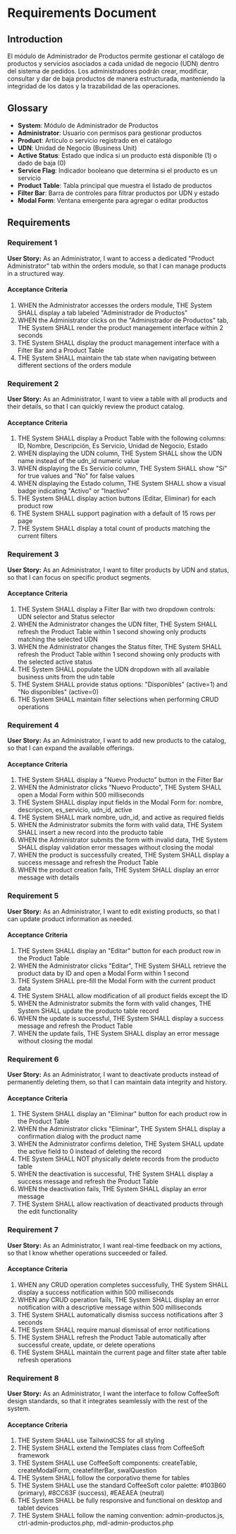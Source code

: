 # Requirements Document

## Introduction

El módulo de Administrador de Productos permite gestionar el catálogo de productos y servicios asociados a cada unidad de negocio (UDN) dentro del sistema de pedidos. Los administradores podrán crear, modificar, consultar y dar de baja productos de manera estructurada, manteniendo la integridad de los datos y la trazabilidad de las operaciones.

## Glossary

- **System**: Módulo de Administrador de Productos
- **Administrator**: Usuario con permisos para gestionar productos
- **Product**: Artículo o servicio registrado en el catálogo
- **UDN**: Unidad de Negocio (Business Unit)
- **Active Status**: Estado que indica si un producto está disponible (1) o dado de baja (0)
- **Service Flag**: Indicador booleano que determina si el producto es un servicio
- **Product Table**: Tabla principal que muestra el listado de productos
- **Filter Bar**: Barra de controles para filtrar productos por UDN y estado
- **Modal Form**: Ventana emergente para agregar o editar productos

## Requirements

### Requirement 1

**User Story:** As an Administrator, I want to access a dedicated "Product Administrator" tab within the orders module, so that I can manage products in a structured way.

#### Acceptance Criteria

1. WHEN the Administrator accesses the orders module, THE System SHALL display a tab labeled "Administrador de Productos"
2. WHEN the Administrator clicks on the "Administrador de Productos" tab, THE System SHALL render the product management interface within 2 seconds
3. THE System SHALL display the product management interface with a Filter Bar and a Product Table
4. THE System SHALL maintain the tab state when navigating between different sections of the orders module

### Requirement 2

**User Story:** As an Administrator, I want to view a table with all products and their details, so that I can quickly review the product catalog.

#### Acceptance Criteria

1. THE System SHALL display a Product Table with the following columns: ID, Nombre, Descripción, Es Servicio, Unidad de Negocio, Estado
2. WHEN displaying the UDN column, THE System SHALL show the UDN name instead of the udn_id numeric value
3. WHEN displaying the Es Servicio column, THE System SHALL show "Sí" for true values and "No" for false values
4. WHEN displaying the Estado column, THE System SHALL show a visual badge indicating "Activo" or "Inactivo"
5. THE System SHALL display action buttons (Editar, Eliminar) for each product row
6. THE System SHALL support pagination with a default of 15 rows per page
7. THE System SHALL display a total count of products matching the current filters

### Requirement 3

**User Story:** As an Administrator, I want to filter products by UDN and status, so that I can focus on specific product segments.

#### Acceptance Criteria

1. THE System SHALL display a Filter Bar with two dropdown controls: UDN selector and Status selector
2. WHEN the Administrator changes the UDN filter, THE System SHALL refresh the Product Table within 1 second showing only products matching the selected UDN
3. WHEN the Administrator changes the Status filter, THE System SHALL refresh the Product Table within 1 second showing only products with the selected active status
4. THE System SHALL populate the UDN dropdown with all available business units from the udn table
5. THE System SHALL provide status options: "Disponibles" (active=1) and "No disponibles" (active=0)
6. THE System SHALL maintain filter selections when performing CRUD operations

### Requirement 4

**User Story:** As an Administrator, I want to add new products to the catalog, so that I can expand the available offerings.

#### Acceptance Criteria

1. THE System SHALL display a "Nuevo Producto" button in the Filter Bar
2. WHEN the Administrator clicks "Nuevo Producto", THE System SHALL open a Modal Form within 500 milliseconds
3. THE System SHALL display input fields in the Modal Form for: nombre, descripcion, es_servicio, udn_id, active
4. THE System SHALL mark nombre, udn_id, and active as required fields
5. WHEN the Administrator submits the form with valid data, THE System SHALL insert a new record into the producto table
6. WHEN the Administrator submits the form with invalid data, THE System SHALL display validation error messages without closing the modal
7. WHEN the product is successfully created, THE System SHALL display a success message and refresh the Product Table
8. WHEN the product creation fails, THE System SHALL display an error message with details

### Requirement 5

**User Story:** As an Administrator, I want to edit existing products, so that I can update product information as needed.

#### Acceptance Criteria

1. THE System SHALL display an "Editar" button for each product row in the Product Table
2. WHEN the Administrator clicks "Editar", THE System SHALL retrieve the product data by ID and open a Modal Form within 1 second
3. THE System SHALL pre-fill the Modal Form with the current product data
4. THE System SHALL allow modification of all product fields except the ID
5. WHEN the Administrator submits the form with valid changes, THE System SHALL update the producto table record
6. WHEN the update is successful, THE System SHALL display a success message and refresh the Product Table
7. WHEN the update fails, THE System SHALL display an error message without closing the modal

### Requirement 6

**User Story:** As an Administrator, I want to deactivate products instead of permanently deleting them, so that I can maintain data integrity and history.

#### Acceptance Criteria

1. THE System SHALL display an "Eliminar" button for each product row in the Product Table
2. WHEN the Administrator clicks "Eliminar", THE System SHALL display a confirmation dialog with the product name
3. WHEN the Administrator confirms deletion, THE System SHALL update the active field to 0 instead of deleting the record
4. THE System SHALL NOT physically delete records from the producto table
5. WHEN the deactivation is successful, THE System SHALL display a success message and refresh the Product Table
6. WHEN the deactivation fails, THE System SHALL display an error message
7. THE System SHALL allow reactivation of deactivated products through the edit functionality

### Requirement 7

**User Story:** As an Administrator, I want real-time feedback on my actions, so that I know whether operations succeeded or failed.

#### Acceptance Criteria

1. WHEN any CRUD operation completes successfully, THE System SHALL display a success notification within 500 milliseconds
2. WHEN any CRUD operation fails, THE System SHALL display an error notification with a descriptive message within 500 milliseconds
3. THE System SHALL automatically dismiss success notifications after 3 seconds
4. THE System SHALL require manual dismissal of error notifications
5. THE System SHALL refresh the Product Table automatically after successful create, update, or delete operations
6. THE System SHALL maintain the current page and filter state after table refresh operations

### Requirement 8

**User Story:** As an Administrator, I want the interface to follow CoffeeSoft design standards, so that it integrates seamlessly with the rest of the system.

#### Acceptance Criteria

1. THE System SHALL use TailwindCSS for all styling
2. THE System SHALL extend the Templates class from CoffeeSoft framework
3. THE System SHALL use CoffeeSoft components: createTable, createModalForm, createfilterBar, swalQuestion
4. THE System SHALL follow the corporativo theme for tables
5. THE System SHALL use the standard CoffeeSoft color palette: #103B60 (primary), #8CC63F (success), #EAEAEA (neutral)
6. THE System SHALL be fully responsive and functional on desktop and tablet devices
7. THE System SHALL follow the naming convention: admin-productos.js, ctrl-admin-productos.php, mdl-admin-productos.php

